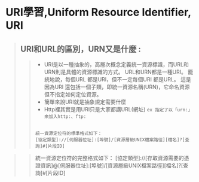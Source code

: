 # URI學習,Uniform Resource Identifier, URI


>## URI和URL的區別，URN又是什麼 :
>>* URI是以一種抽象的，高層次概念定義統一資源標識，而URL和URN則是具體的資源標識的方式。 URL和URN都是一種URI。 籠統地說，每個URL 都是URI，但不一定每個URI 都是URL。 這是因為URI 還包括一個子類，即統一資源名稱(URN)，它命名資源但不指定如何定位資源。
>>* 簡單來說URI就是抽象規定需要什麼
>>* Http裡其實是用URI只是大家都講URL(網址) `ex 指定了以「urn:」來加入http:、ftp:`
>>```
>>
>>統一資源定位符的標準格式如下：
  >>[協定類型]://[伺服器位址]:[埠號]/[資源層級UNIX檔案路徑][檔名]?[查詢]#[片段ID]

>>統一資源定位符的完整格式如下：
  >>[協定類型]://[存取資源需要的憑證資訊]@[伺服器位址]:[埠號]/[資源層級UNIX檔案路徑][檔名]?[查詢]#[片段ID]
  
>>```
